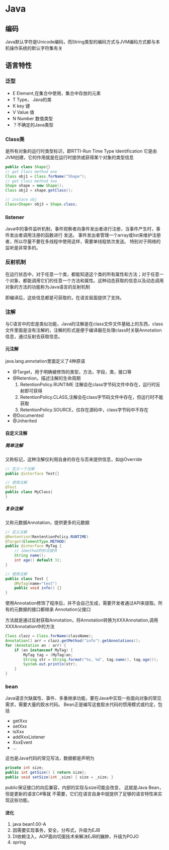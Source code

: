
# Java

## 编码

Java默认字符是Unicode编码，而String类型的编码方式与JVM编码方式都与本机操作系统的默认字符集有关


## 语言特性

### 泛型

- E  Element,在集合中使用，集合中存放的元素
- T Type， Java的类
- K key 键
- V Value 值
- N Number 数值类型
- ？不确定的Java类型

### Class类

是所有对象的运行时类型标识，即RTTI-Run Time Type Identification
它是由JVM创建，它的作用就是在运行时提供或获得某个对象的类型信息

```java 
public class Shape{}
// get Class method one 
Class obj1 = Class.forName("Shape");
// get Class method two 
Shape shape = new Shape();
Class obj2 = shape.getClass();

// instace obj 
Class<Shape> obj3 = Shape.class;

```

### listener

Java中的事件监听机制，事件观察者向事件发出者进行注册，当事件产生时，事件发出者调用注册的函数进行
发送。
事件发出者管理一个array或list来维护注册者，所以尽量不要在多线程中使用这样，需要单线程依次发送。
特别对于网络的监听是非常多的。

### 反射机制

在运行状态中，对于任意一个类，都能知道这个类的所有属性和方法；对于任意一个对象，都能调用它们的任意一个方法和属性。这种动态获取的信息以及动态调用对象的方法的功能称为Java语言的反射机制

即编译后，这些信息都是可获取的，在语言层面提供了支持。

### 注解

与C语言中的宏是类似功能，Java的注解是在class文件文件基础上的东西，class文件里面是没有注解的，注解的形式是便于编译器在处理class时关联Annotation信息，通过反射去获取信息。

#### 元注解

java.lang.annotation里面定义了4种原语

- @Target，用于明确被修饰的类型，方法，字段，类，接口等
- @Retention，描述注解的生命周期
  1. RetentionPolicy.RUNTIME 注解会在class字节码文件中存在，运行时反射即可获得
  2. RetentionPolicy.CLASS,注解会在class字节码文件中存在，但运行时不能获取
  3. RetentionPolicy.SOURCE，仅存在源码中，class字节码中不存在
- @Documented
- @Jnherited

#### 自定义注解

##### 简单注解

又称标记，这种注解仅利用自身的存在与否来提供信息，如@Override

```java 
// 定义一个注解
public @interface Test{}

// 使用注解
@Test
public class MyClass{
}
```

##### 复杂注解

又称元数据Annotation，提供更多的元数据

```java 
// 定义注解
@Rentention(RententionPolicy.RUNTIME)
@Target(ElementType.METHOD)
public @interface MyTag {
	// 以method的形式提供
	String name();
	int age() default 32;
}

// 使用注解
public class Test {
	@MyTag(name="test")
	public void info() {}
}
```

使用Annotation修饰了程序后，并不会自己生成，需要开发者通过API来提取。所有的元数据的接口都继承
Annotation父接口

方法就是通过反射获取Annotation，将Annotation转换为XXXAnnotation,调用XXXAnnotation中的方法

```java 
Class clazz = Class.forName(className);
Annotation[] arr = clazz.getMethod("info").getAnnotations();
for (Annotation an : arr) {
	if (an instanceof MyTag) {
		MyTag tag = (MyTag)an;
		String str = String.format("%s, %d", tag.name(), tag.age());
		System.out.println(str);
	}
}
```

### bean

Java语言欠缺属性、事件、多重继承功能，要在Java中实现一些面向对象的常见需求，需要大量的胶水代码。
Bean正是编写这套胶水代码的惯用模式或约定，包括

- getXxx
- setXxx
- isXxx
- addXxxListener
- XxxEvent
- ... 

这也是Java代码的常见写法，数据都是声明为

```java 
private int size;
public int getSize() { return size};
public void setSize(int _size) { size = _size; }
``` 

public保证接口的向后兼容，内部的实现与size可能会改变， 这就是Java Bean，但是更新的语言C#等就
不需要，它们在语言自身中就提供了足够的语言特性来实现这些功能。

#### 进化

1. java bean1.00-A
2. 因需要实现事务，安全，分布式，升级为EJB
3. DI依赖注入，AOP面向切面技术来解决EJB的臃肿，升级为POJO
4. spring


